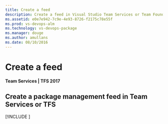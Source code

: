 ```yaml
---
title: Create a feed
description: Create a feed in Visual Studio Team Services or Team Foundation Server
ms.assetid: e0e7e942-7c9e-4e93-8726-f2175c78e55f
ms.prod: vs-devops-alm
ms.technology: vs-devops-package
ms.manager: douge
ms.author: amullans
ms.date: 08/10/2016
---
```


# Create a feed

**Team Services | TFS 2017**

## Create a package management feed in Team Services or TFS

[!INCLUDE [](../_shared/create-feed.md)]
